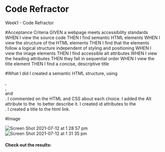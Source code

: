 # Code Refractor

Week1 - Code Refractor

#Acceptance Criteria
  GIVEN a webpage meets accessibility standards
  WHEN I view the source code
  THEN I find semantic HTML elements
  WHEN I view the structure of the HTML elements
  THEN I find that the elements follow a logical structure independent of styling and positioning
  WHEN I view the image elements
  THEN I find accessible alt attributes
  WHEN I view the heading attributes
  THEN they fall in sequential order
  WHEN I view the title element
  THEN I find a concise, descriptive title

#What I did
  I created a semantic HTML structure, using <nav>,<article>,<main> and <footer>.
  I commented on the HTML and CSS about each choice.
  I added the Alt attribute to the <img> to better describe it.
  I created id attributes to the <nav>.
  I created a title to the html link.

#Image

  
  
  
  
  ![Screen Shot 2021-07-12 at 1 28 57 pm](https://user-images.githubusercontent.com/84433857/125228104-84669380-e317-11eb-9e3f-f1cd72618220.png)
  ![Screen Shot 2021-07-12 at 1 31 35 pm](https://user-images.githubusercontent.com/84433857/125227988-3baeda80-e317-11eb-8d2b-6aef0f745683.png)

# Check out the results:
